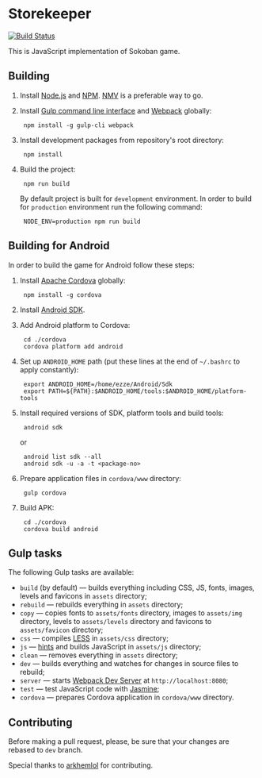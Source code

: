 # Storekeeper

[![Build Status](https://travis-ci.org/ezze/storekeeper.svg?branch=master)](https://travis-ci.org/ezze/storekeeper)

This is JavaScript implementation of Sokoban game.

## Building

1. Install [Node.js](https://nodejs.org/) and [NPM](http://npmjs.com/). [NMV](https://github.com/creationix/nvm) is
a preferable way to go.

2. Install [Gulp command line interface](http://gulpjs.com/) and [Webpack](https://webpack.github.io/) globally:

        npm install -g gulp-cli webpack

3. Install development packages from repository's root directory:

        npm install

4. Build the project:

        npm run build

    By default project is built for `development` environment. In order to build for `production` environment run
the following command:

        NODE_ENV=production npm run build
               
## Building for Android

In order to build the game for Android follow these steps:

1. Install [Apache Cordova](https://cordova.apache.org/) globally:

        npm install -g cordova

2. Install [Android SDK](https://developer.android.com/studio/index.html). 
        
3. Add Android platform to Cordova:

        cd ./cordova
        cordova platform add android
        
4. Set up `ANDROID_HOME` path (put these lines at the end of `~/.bashrc` to apply constantly):

        export ANDROID_HOME=/home/ezze/Android/Sdk
        export PATH=${PATH}:$ANDROID_HOME/tools:$ANDROID_HOME/platform-tools

5. Install required versions of SDK, platform tools and build tools:

        android sdk

    or
     
        android list sdk --all
        android sdk -u -a -t <package-no>             

6. Prepare application files in `cordova/www` directory:

        gulp cordova

7. Build APK:

        cd ./cordova
        cordova build android
                       
## Gulp tasks

The following Gulp tasks are available:

- `build` (by default) — builds everything including CSS, JS, fonts, images, levels and favicons in `assets` directory;
- `rebuild` — rebuilds everything in `assets` directory;
- `copy` — copies fonts to `assets/fonts` directory, images to `assets/img` directory, levels to `assets/levels`
directory and favicons to `assets/favicon` directory;
- `css` — compiles [LESS](http://lesscss.org/) in `assets/css` directory;
- `js` — [hints](http://jshint.com/) and builds JavaScript in `assets/js` directory;
- `clean` — removes everything in `assets` directory;
- `dev` — builds everything and watches for changes in source files to rebuild;
- `server` — starts [Webpack Dev Server](https://webpack.github.io/docs/webpack-dev-server.html) at `http://localhost:8080`;
- `test` — test JavaScript code with [Jasmine](http://jasmine.github.io/);
- `cordova` — prepares Cordova application in `cordova/www` directory.

## Contributing

Before making a pull request, please, be sure that your changes are rebased to `dev` branch.

Special thanks to [arkhemlol](https://github.com/arkhemlol) for contributing.